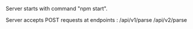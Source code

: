 Server starts with command "npm start".

Server accepts POST requests at endpoints :
        /api/v1/parse
        /api/v2/parse
